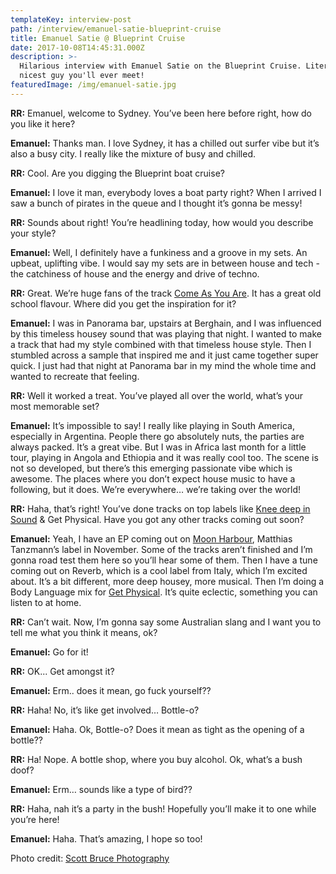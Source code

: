 ```yaml
---
templateKey: interview-post
path: /interview/emanuel-satie-blueprint-cruise
title: Emanuel Satie @ Blueprint Cruise
date: 2017-10-08T14:45:31.000Z
description: >-
  Hilarious interview with Emanuel Satie on the Blueprint Cruise. Literally the
  nicest guy you'll ever meet!
featuredImage: /img/emanuel-satie.jpg
---
```

**RR:** Emanuel, welcome to Sydney. You’ve been here before right, how do you like it here?

**Emanuel:** Thanks man. I love Sydney, it has a chilled out surfer vibe but it’s also a busy city. I really like the mixture of busy and chilled.

**RR:** Cool. Are you digging the Blueprint boat cruise?

**Emanuel:** I love it man, everybody loves a boat party right? When I arrived I saw a bunch of pirates in the queue and I thought it’s gonna be messy!

**RR:** Sounds about right! You’re headlining today, how would you describe your style?

**Emanuel:** Well, I definitely have a funkiness and a groove in my sets. An upbeat, uplifting vibe. I would say my sets are in between house and tech - the catchiness of house and the energy and drive of techno.

**RR:** Great. We’re huge fans of the track [Come As You Are](https://l.facebook.com/l.php?u=https%3A%2F%2Fwww.youtube.com%2Fwatch%3Fv%3DaZjycvneGSQ&h=ATOfI_m-Lsm0bh89imD8Dxe3ymmcCKk9mXn_UB2ac_DV1LVpgeuGCPmO6laNBLA2o1or3DuMyQaLbjA5PolRJcyxINhn2S7QURbyyfZbCFxAhYsiVgWrPxVAZ_QxAgbcliohtnR8UudKGKpS9o_FMA). It has a great old school flavour. Where did you get the inspiration for it?

**Emanuel:** I was in Panorama bar, upstairs at Berghain, and I was influenced by this timeless housey sound that was playing that night. I wanted to make a track that had my style combined with that timeless house style. Then I stumbled across a sample that inspired me and it just came together super quick. I just had that night at Panorama bar in my mind the whole time and wanted to recreate that feeling.

**RR:** Well it worked a treat. You’ve played all over the world, what’s your most memorable set?

**Emanuel:** It’s impossible to say! I really like playing in South America, especially in Argentina. People there go absolutely nuts, the parties are always packed. It’s a great vibe. But I was in Africa last month for a little tour, playing in Angola and Ethiopia and it was really cool too. The scene is not so developed, but there’s this emerging passionate vibe which is awesome. The places where you don’t expect house music to have a following, but it does. We’re everywhere… we’re taking over the world!

**RR:** Haha, that’s right! You’ve done tracks on top labels like [Knee deep in Sound](https://www.facebook.com/KneeDeepInSound/) & Get Physical. Have you got any other tracks coming out soon?

**Emanuel:** Yeah, I have an EP coming out on [Moon Harbour](https://l.facebook.com/l.php?u=http%3A%2F%2Fmoonharbour.com%2Flive%2F&h=ATOYov-fQVIcisTKQve_H0Xkwv8EIYQkKvsOCytzFYMiWio0KhWFBk33T8MAaZQp78bSXGl2s_W10kv8vsV7pt2yUkp1Ar0yE8OMJATzoQSAevmKBe2iwxmjlJmCxHB4mToWCSIB), Matthias Tanzmann’s label in November. Some of the tracks aren’t finished and I’m gonna road test them here so you’ll hear some of them. Then I have a tune coming out on Reverb, which is a cool label from Italy, which I’m excited about. It’s a bit different, more deep housey, more musical. Then I’m doing a Body Language mix for [Get Physical](https://l.facebook.com/l.php?u=http%3A%2F%2Fwww.getphysicalmusic.com%2F&h=ATMqHrDUKah07UeGpIPgpsrsJJJYAypeQbRNGCqdMw0fo_-FxAeU7Ausb5JMHqGQMykChAGTiSYHvv6G9-TrcaQOf30wUica_DvGqJiBqzbJJSBcEdzmDvR8014hrXJRCipMjQEp). It’s quite eclectic, something you can listen to at home.

**RR:** Can’t wait. Now, I’m gonna say some Australian slang and I want you to tell me what you think it means, ok?

**Emanuel:** Go for it!

**RR:** OK... Get amongst it?

**Emanuel:** Erm.. does it mean, go fuck yourself??

**RR:** Haha! No, it’s like get involved… Bottle-o?

**Emanuel:** Haha. Ok, Bottle-o? Does it mean as tight as the opening of a bottle??

**RR:** Ha! Nope. A bottle shop, where you buy alcohol. Ok, what’s a bush doof?

**Emanuel:** Erm… sounds like a type of bird??

**RR:** Haha, nah it’s a party in the bush! Hopefully you’ll make it to one while you’re here!

**Emanuel:** Haha. That’s amazing, I hope so too!

Photo credit: [Scott Bruce Photography](https://www.facebook.com/scottbrucephotography/)
